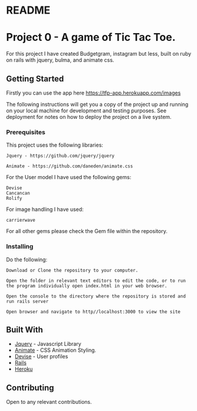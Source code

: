 # README

# Project 0 - A game of Tic Tac Toe.

For this project I have created Budgetgram, instagram but less, built on ruby on rails with jquery, bulma, and animate css.

## Getting Started

Firstly you can use the app here https://tfp-app.herokuapp.com/images

The following instructions will get you a copy of the project up and running on your local machine for development and testing purposes. See deployment for notes on how to deploy the project on a live system.

### Prerequisites

This project uses the following libraries:

```
Jquery - https://github.com/jquery/jquery

Animate - https://github.com/daneden/animate.css
```

For the User model I have used the following gems:

```
Devise
Cancancan
Rolify

```

For image handling I have used:

```
carrierwave

```

For all other gems please check the Gem file within the repository.


### Installing

Do the following:

```
Download or Clone the repository to your computer.
```

```
Open the folder in relevant text editors to edit the code, or to run the program individually open index.html in your web browser.
```

```
Open the console to the directory where the repository is stored and run rails server
```

```
Open browser and navigate to http//localhost:3000 to view the site
```

## Built With

* [Jquery](https://github.com/jquery/jquery) - Javascript Library
* [Animate](https://github.com/daneden/animate.css) - CSS Animation Styling.
* [Devise](https://github.com/plataformatec/devise) - User profiles
* [Rails](https://rubyonrails.org/)
* [Heroku](https://heroku.com/)

## Contributing

Open to any relevant contributions.
